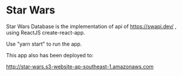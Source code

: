 # Star Wars

Star Wars Database is the implementation of api of https://swapi.dev/ , using ReactJS create-react-app.

Use "yarn start" to run the app.

This app also has been deployed to:

http://star-wars.s3-website-ap-southeast-1.amazonaws.com
